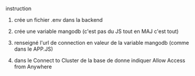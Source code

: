 instruction
1. crée un fichier .env dans la backend 
2. crée une variable mangodb (c'est pas du JS tout en MAJ c'est tout)
3. renseigné l'url de connection en valeur de la variable mangodb (comme dans le APP.JS)

4. dans le Connect to Cluster de la base de donne indiquer Allow Access from Anywhere

